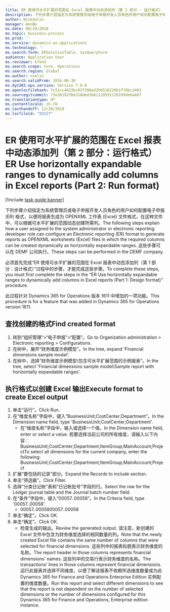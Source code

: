 ```yaml
---
title: ER 使用可水平扩展的范围在 Excel 报表中动态添加列（第 2 部分 - 运行格式）
description: 下列步骤介绍指定为系统管理员或电子申报开发人员角色的用户如何配置电子申报 (ER) 格式，以便将报表生成为 OPENXML 工作表 (Excel) 文件格式，在这种文件中，可以根据可水平扩展的范围动态创建所需列。
author: NickSelin
manager: AnnBe
ms.date: 08/29/2018
ms.topic: business-process
ms.prod: ''
ms.service: dynamics-ax-applications
ms.technology: ''
ms.search.form: ERSolutionTable, SysQueryForm
audience: Application User
ms.reviewer: kfend
ms.search.scope: Core, Operations
ms.search.region: Global
ms.author: nselin
ms.search.validFrom: 2016-06-30
ms.dyn365.ops.version: Version 7.0.0
ms.openlocfilehash: fc51cc4623bc03f398a32bb516220b1f78bc3403
ms.sourcegitcommit: 73e10192fb6318dee5bb1129591120199de6a487
ms.translationtype: HT
ms.contentlocale: zh-CN
ms.lasthandoff: 12/20/2018
ms.locfileid: "55127"
---
```

# <a name="er-use-horizontally-expandable-ranges-to-dynamically-add-columns-in-excel-reports-part-2-run-format"></a><span data-ttu-id="ff9e7-103">ER 使用可水平扩展的范围在 Excel 报表中动态添加列（第 2 部分：运行格式）</span><span class="sxs-lookup"><span data-stu-id="ff9e7-103">ER Use horizontally expandable ranges to dynamically add columns in Excel reports (Part 2: Run format)</span></span>

[!include [task guide banner](../../includes/task-guide-banner.md)]

<span data-ttu-id="ff9e7-104">下列步骤介绍指定为系统管理员或电子申报开发人员角色的用户如何配置电子申报 (ER) 格式，以便将报表生成为 OPENXML 工作表 (Excel) 文件格式，在这种文件中，可以根据可水平扩展的范围动态创建所需列。</span><span class="sxs-lookup"><span data-stu-id="ff9e7-104">The following steps explain how a user assigned to the system administrator or electronic reporting developer role can configure an Electronic reporting (ER) format to generate reports as OPENXML worksheets (Excel) files in which the required columns can be created dynamically as horizontally expandable ranges.</span></span> <span data-ttu-id="ff9e7-105">这些步骤可以在 DEMF 公司执行。</span><span class="sxs-lookup"><span data-stu-id="ff9e7-105">These steps can be performed in the DEMF company.</span></span>

<span data-ttu-id="ff9e7-106">必须首先完成“ER 使用可水平扩展的范围在 Excel 报表中动态添加列（第 1 部分：设计格式）”过程中的步骤，才能完成这些步骤。</span><span class="sxs-lookup"><span data-stu-id="ff9e7-106">To complete these steps, you must first complete the steps in the “ER Use horizontally expandable ranges to dynamically add columns in Excel reports (Part 1: Design format)” procedure.</span></span>

<span data-ttu-id="ff9e7-107">此过程针对 Dynamics 365 for Operations 版本 1611 中增加的一项功能。</span><span class="sxs-lookup"><span data-stu-id="ff9e7-107">This procedure is for a feature that was added in Dynamics 365 for Operations version 1611.</span></span>


## <a name="find-created-format"></a><span data-ttu-id="ff9e7-108">查找创建的格式</span><span class="sxs-lookup"><span data-stu-id="ff9e7-108">Find created format</span></span>
1. <span data-ttu-id="ff9e7-109">转到“组织管理”>“电子申报”>“配置”。</span><span class="sxs-lookup"><span data-stu-id="ff9e7-109">Go to Organization administration > Electronic reporting > Configurations.</span></span>
2. <span data-ttu-id="ff9e7-110">在树中，展开“财务维度示例模型”。</span><span class="sxs-lookup"><span data-stu-id="ff9e7-110">In the tree, expand 'Financial dimensions sample model'.</span></span>
3. <span data-ttu-id="ff9e7-111">在树中，选择“财务维度示例模型\包含可水平扩展范围的示例报表”。</span><span class="sxs-lookup"><span data-stu-id="ff9e7-111">In the tree, select 'Financial dimensions sample model\Sample report with horizontally expandable ranges'.</span></span>

## <a name="execute-format-to-create-excel-output"></a><span data-ttu-id="ff9e7-112">执行格式以创建 Excel 输出</span><span class="sxs-lookup"><span data-stu-id="ff9e7-112">Execute format to create Excel output</span></span>
1. <span data-ttu-id="ff9e7-113">单击“运行”。</span><span class="sxs-lookup"><span data-stu-id="ff9e7-113">Click Run.</span></span>
2. <span data-ttu-id="ff9e7-114">在“维度名称”字段中，键入“BusinessUnit;CostCenter;Department”。</span><span class="sxs-lookup"><span data-stu-id="ff9e7-114">In the Dimension name field, type 'BusinessUnit;CostCenter;Department'.</span></span>
    * <span data-ttu-id="ff9e7-115">在“维度名称”字段中，输入或选择一个值。</span><span class="sxs-lookup"><span data-stu-id="ff9e7-115">In the Dimension name field, enter or select a value.</span></span>  <span data-ttu-id="ff9e7-116">若要选择当前公司的所有维度，请输入以下内容：BusinessUnit;CostCenter;Department;ItemGroup;MainAccount;Project</span><span class="sxs-lookup"><span data-stu-id="ff9e7-116">To select all dimensions for the current company, enter the following:  BusinessUnit;CostCenter;Department;ItemGroup;MainAccount;Project</span></span>  
3. <span data-ttu-id="ff9e7-117">扩展“要包括的记录”部分。</span><span class="sxs-lookup"><span data-stu-id="ff9e7-117">Expand the Records to include section.</span></span>
4. <span data-ttu-id="ff9e7-118">单击“筛选器”。</span><span class="sxs-lookup"><span data-stu-id="ff9e7-118">Click Filter.</span></span>
5. <span data-ttu-id="ff9e7-119">选择“分类日记帐”表和“日记帐批号”字段的行。</span><span class="sxs-lookup"><span data-stu-id="ff9e7-119">Select the row for the Ledger journal table and the Journal batch number field.</span></span>
6. <span data-ttu-id="ff9e7-120">在“条件”字段中，键入“00057..00058”。</span><span class="sxs-lookup"><span data-stu-id="ff9e7-120">In the Criteria field, type '00057..00058'.</span></span>
    * <span data-ttu-id="ff9e7-121">00057..00058</span><span class="sxs-lookup"><span data-stu-id="ff9e7-121">00057..00058</span></span>  
7. <span data-ttu-id="ff9e7-122">单击“确定”。</span><span class="sxs-lookup"><span data-stu-id="ff9e7-122">Click OK.</span></span>
8. <span data-ttu-id="ff9e7-123">单击“确定”。</span><span class="sxs-lookup"><span data-stu-id="ff9e7-123">Click OK.</span></span>
    * <span data-ttu-id="ff9e7-124">检查生成的输出。</span><span class="sxs-lookup"><span data-stu-id="ff9e7-124">Review the generated output.</span></span> <span data-ttu-id="ff9e7-125">请注意，新创建的 Excel 文件中包含为财务维度选择的相同数量的列。</span><span class="sxs-lookup"><span data-stu-id="ff9e7-125">Note that the newly created Excel file contains the same number of columns that were selected for financial dimensions.</span></span> <span data-ttu-id="ff9e7-126">这些列中的报表标题表示财务维度的名称。</span><span class="sxs-lookup"><span data-stu-id="ff9e7-126">The report header in those columns represents financial dimensions’ names.</span></span> <span data-ttu-id="ff9e7-127">这些列中的交易行表示财务维度的名称。</span><span class="sxs-lookup"><span data-stu-id="ff9e7-127">The transactions’ lines in those columns represent financial dimensions.</span></span> <span data-ttu-id="ff9e7-128">运行此报表并选择不同维度，以便了解该报表不依赖所选维度数量或为此 Dynamics 365 for Finance and Operations Enterprise Edition 实例配置的维度数量。</span><span class="sxs-lookup"><span data-stu-id="ff9e7-128">Run this report and select different dimensions to see that the report is not dependent on the number of selected dimensions or the number of dimensions configured for this Dynamics 365 for Finance and Operations, Enterprise edition instance.</span></span>  

